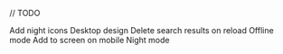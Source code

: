 // TODO

Add night icons
Desktop design
Delete search results on reload
Offline mode
Add to screen on mobile
Night mode
